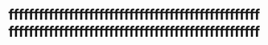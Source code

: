 # ffffffffffffffffffffffffffffffffffffffffffffffffffffffffffffffffffffffffffffffffffffffffffffffffffff